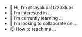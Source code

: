 - 👋 Hi, I’m @sayalupa112233lups
- 👀 I’m interested in ...
- 🌱 I’m currently learning ...
- 💞️ I’m looking to collaborate on ...
- 📫 How to reach me ...

<!---
sayalupa112233lups/sayalupa112233lups is a ✨ special ✨ repository because its `README.md` (this file) appears on your GitHub profile.
You can click the Preview link to take a look at your changes.
--->

